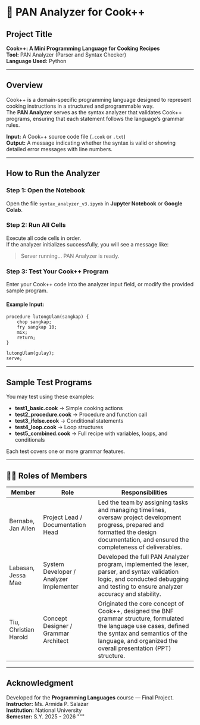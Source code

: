 # 🥘 PAN Analyzer for Cook++

## Project Title
**Cook++: A Mini Programming Language for Cooking Recipes**  
**Tool:** PAN Analyzer (Parser and Syntax Checker)  
**Language Used:** Python  

---

## Overview
Cook++ is a domain-specific programming language designed to represent cooking instructions in a structured and programmable way.  
The **PAN Analyzer** serves as the syntax analyzer that validates Cook++ programs, ensuring that each statement follows the language’s grammar rules.

**Input:** A Cook++ source code file (`.cook` or `.txt`)  
**Output:** A message indicating whether the syntax is valid or showing detailed error messages with line numbers.

---

## How to Run the Analyzer

### Step 1: Open the Notebook
Open the file `syntax_analyzer_v3.ipynb` in **Jupyter Notebook** or **Google Colab**.

### Step 2: Run All Cells
Execute all code cells in order.  
If the analyzer initializes successfully, you will see a message like:  
> Server running... PAN Analyzer is ready.

### Step 3: Test Your Cook++ Program
Enter your Cook++ code into the analyzer input field, or modify the provided sample program.

#### Example Input:
```cook
procedure lutongUlam(sangkap) {
    chop sangkap;
    fry sangkap 10;
    mix;
    return;
}

lutongUlam(gulay);
serve;
```

---

## Sample Test Programs

You may test using these examples:

- **test1_basic.cook** → Simple cooking actions  
- **test2_procedure.cook** → Procedure and function call  
- **test3_ifelse.cook** → Conditional statements  
- **test4_loop.cook** → Loop structures  
- **test5_combined.cook** → Full recipe with variables, loops, and conditionals  

Each test covers one or more grammar features.

---

## 👨‍🍳 Roles of Members 

| Member | Role | Responsibilities |
|---------|------|------------------|
| Bernabe, Jan Allen | Project Lead / Documentation Head | Led the team by assigning tasks and managing timelines, oversaw project development progress, prepared and formatted the design documentation, and ensured the completeness of deliverables. |
| Labasan, Jessa Mae | System Developer / Analyzer Implementer | Developed the full PAN Analyzer program, implemented the lexer, parser, and syntax validation logic, and conducted debugging and testing to ensure analyzer accuracy and stability. |
| Tiu, Christian Harold | Concept Designer / Grammar Architect | Originated the core concept of Cook++, designed the BNF grammar structure, formulated the language use cases, defined the syntax and semantics of the language, and organized the overall presentation (PPT) structure. |

---

## Acknowledgment

Developed for the **Programming Languages** course — Final Project.  
**Instructor:** Ms. Armida P. Salazar  
**Institution:** National University  
**Semester:** S.Y. 2025 - 2026
"""
